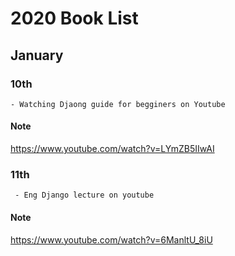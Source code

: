 # 2020 Book List 

## January
### 10th
    - Watching Djaong guide for begginers on Youtube 
#### Note
<https://www.youtube.com/watch?v=LYmZB5IIwAI>

### 11th 
     - Eng Django lecture on youtube 
#### Note
<https://www.youtube.com/watch?v=6ManltU_8iU>
